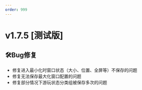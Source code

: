 ```yaml
---
order: 999
---
```

# v1.7.5 [测试版]

## 🛠️Bug修复

* 修复进入最小化时窗口状态（大小、位置、全屏等）不保存的问题
* 修复无法保存最大化窗口配置的问题
* 修复部分情况下游玩状态分类组被保存多次的问题
